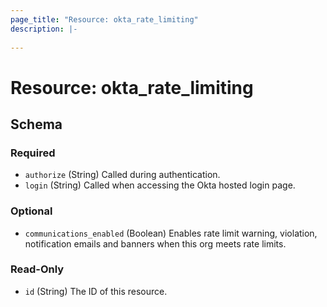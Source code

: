 ```yaml
---
page_title: "Resource: okta_rate_limiting"
description: |-
  
---
```


# Resource: okta_rate_limiting





<!-- schema generated by tfplugindocs -->
## Schema

### Required

- `authorize` (String) Called during authentication.
- `login` (String) Called when accessing the Okta hosted login page.

### Optional

- `communications_enabled` (Boolean) Enables rate limit warning, violation, notification emails and banners when this org meets rate limits.

### Read-Only

- `id` (String) The ID of this resource.


